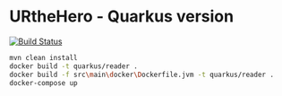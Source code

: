 # URtheHero - Quarkus version

[![Build Status](https://travis-ci.org/tdevilleduc/urthehero.svg)](https://travis-ci.org/tdevilleduc/urthehero)


```bash
mvn clean install
docker build -t quarkus/reader .
docker build -f src\main\docker\Dockerfile.jvm -t quarkus/reader .
docker-compose up
```
